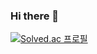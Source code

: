 ### Hi there 👋

[![Solved.ac
프로필](http://mazassumnida.wtf/api/v2/generate_badge?boj=purplehej)](https://solved.ac/purplehej)

<!--
**EJiHwang/EJiHwang** is a ✨ _special_ ✨ repository because its `README.md` (this file) appears on your GitHub profile.

Here are some ideas to get you started:

![Top Langs](https://github-readme-stats.vercel.app/api/top-langs/?username=EJiHwang&layout=compact)
![Solved.ac프로필](http://mazassumnida.wtf/api/generate_badge?boj=purplehej)](https://solved.ac/purplehej)

- 🔭 I’m currently working on ...
- 🌱 I’m currently learning ...
- 👯 I’m looking to collaborate on ...
- 🤔 I’m looking for help with ...
- 💬 Ask me about ...
- 📫 How to reach me: ...
- 😄 Pronouns: ...
- ⚡ Fun fact: ...
-->
